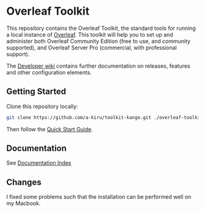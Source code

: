 # Overleaf Toolkit

This repository contains the Overleaf Toolkit, the standard tools for running a local
instance of [Overleaf](https://overleaf.com). This toolkit will help you to set up and administer both Overleaf Community Edition (free to use, and community supported), and Overleaf Server Pro (commercial, with professional support).

The [Developer wiki](https://github.com/overleaf/overleaf/wiki) contains further documentation on releases, features and other configuration elements.


## Getting Started

Clone this repository locally:

``` sh
git clone https://github.com/a-kiru/toolkit-kango.git ./overleaf-toolkit
```

Then follow the [Quick Start Guide](./doc/quick-start-guide.md).


## Documentation

See [Documentation Index](./doc/README.md)

## Changes

I fixed some problems such that the installation can be performed well on my Macbook.
